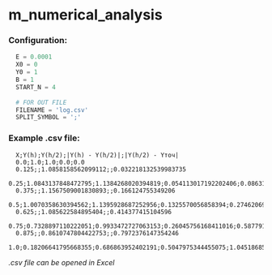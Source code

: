 # m_numerical_analysis

### Configuration:
```python
  E = 0.0001
  X0 = 0
  Y0 = 1
  B = 1
  START_N = 4
  
  # FOR OUT FILE
  FILENAME = 'log.csv'
  SPLIT_SYMBOL = ';'
```
  
### Example .csv file:
```csv
  X;Y(h);Y(h/2);|Y(h) - Y(h/2)|;|Y(h/2) - Yточ|
  0.0;1.0;1.0;0.0;0.0
  0.125;;1.0858158562099112;;0.032218132539983735
  0.25;1.0843137848472795;1.1384268020394819;0.054113017192202406;0.08631806935210706
  0.375;;1.1567509001830893;;0.166124755349206
  0.5;1.0070358630394562;1.1395928687252956;0.1325570056858394;0.2746206936477995
  0.625;;1.085622584895404;;0.414377415104596
  0.75;0.7328897110222051;0.9933472727063153;0.26045756168411016;0.5877915573778745
  0.875;;0.8610747804422753;;0.7972376147354246
  1.0;0.18206641795668355;0.686863952402191;0.5047975344455075;1.045186855166686
```

*.csv file can be opened in Excel*
